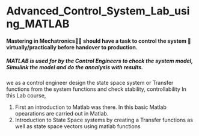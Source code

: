 # Advanced_Control_System_Lab_using_MATLAB
#### Mastering in Mechatronics👨‍🎓 should have a task to control the system 📡 virtually/practically before handover to production.
##### MATLAB is used for by the Control Engineers to check the system model, Simulink the model and do the annalysis with results.
we as a control engineer design the state space system or Transfer functions from the system functions and check stability, controllability
In this Lab course, 
1. First an introduction to Matlab was there. In this basic Matlab opearations are carried out in Matlab.
2. Introduction to State Space systems by creating a Transfer functions as well as state space vectors using matlab functions
